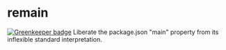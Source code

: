 # remain

[![Greenkeeper badge](https://badges.greenkeeper.io/benjamn/remain.svg)](https://greenkeeper.io/)
Liberate the package.json "main" property from its inflexible standard interpretation.
